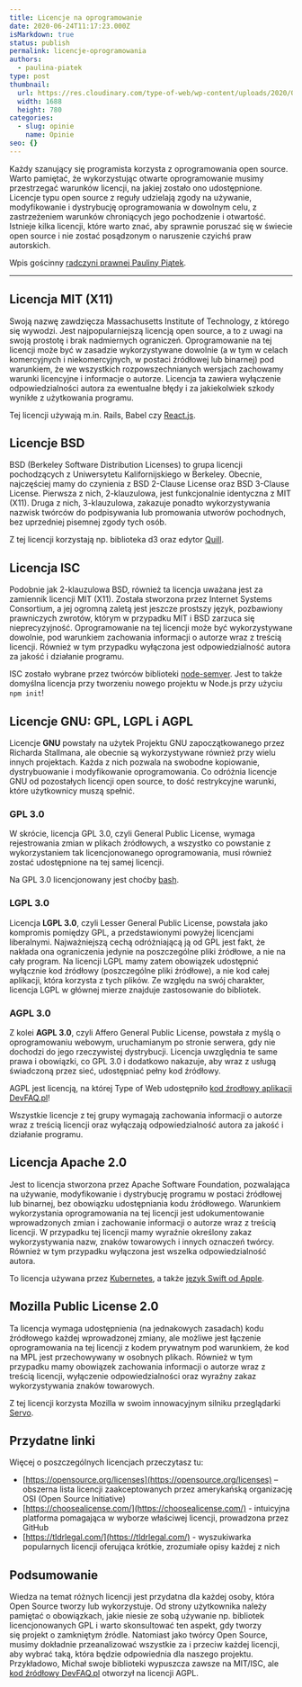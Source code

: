 ```yaml
---
title: Licencje na oprogramowanie
date: 2020-06-24T11:17:23.000Z
isMarkdown: true
status: publish
permalink: licencje-oprogramowania
authors:
  - paulina-piatek
type: post
thumbnail:
  url: https://res.cloudinary.com/type-of-web/wp-content/uploads/2020/06/licencje-oprogramowania.png
  width: 1688
  height: 780
categories:
  - slug: opinie
    name: Opinie
seo: {}
---
```


Każdy szanujący się programista korzysta z oprogramowania open source. Warto pamiętać, że wykorzystując otwarte oprogramowanie musimy przestrzegać warunków licencji, na jakiej zostało ono udostępnione. Licencje typu open source z reguły udzielają zgody na używanie, modyfikowanie i dystrybucję oprogramowania w dowolnym celu, z zastrzeżeniem warunków chroniących jego pochodzenie i otwartość. Istnieje kilka licencji, które warto znać, aby sprawnie poruszać się w świecie open source i nie zostać posądzonym o naruszenie czyichś praw autorskich.

Wpis gościnny [radczyni prawnej Pauliny Piątek](https://paulinapiatek.pl/).

---

## Licencja MIT (X11)

Swoją nazwę zawdzięcza Massachusetts Institute of Technology, z którego się wywodzi. Jest najpopularniejszą licencją open source, a to z uwagi na swoją prostotę i brak nadmiernych ograniczeń. Oprogramowanie na tej licencji może być w zasadzie wykorzystywane dowolnie (a w tym w celach komercyjnych i niekomercyjnych, w postaci źródłowej lub binarnej) pod warunkiem, że we wszystkich rozpowszechnianych wersjach zachowamy warunki licencyjne i informacje o autorze. Licencja ta zawiera wyłączenie odpowiedzialności autora za ewentualne błędy i za jakiekolwiek szkody wynikłe z użytkowania programu.

Tej licencji używają m.in. Rails, Babel czy [React.js](https://github.com/facebook/react/blob/master/LICENSE).

## Licencje BSD

BSD (Berkeley Software Distribution Licenses) to grupa licencji pochodzących z Uniwersytetu Kalifornijskiego w Berkeley. Obecnie, najczęściej mamy do czynienia z BSD 2-Clause License oraz BSD 3-Clause License. Pierwsza z nich, 2-klauzulowa, jest funkcjonalnie identyczna z MIT (X11). Druga z nich, 3-klauzulowa, zakazuje ponadto wykorzystywania nazwisk twórców do podpisywania lub promowania utworów pochodnych, bez uprzedniej pisemnej zgody tych osób.

Z tej licencji korzystają np. biblioteka d3 oraz edytor [Quill](https://github.com/quilljs/quill/blob/develop/LICENSE).

## Licencja ISC

Podobnie jak 2-klauzulowa BSD, również ta licencja uważana jest za zamiennik licencji MIT (X11). Została stworzona przez Internet Systems Consortium, a jej ogromną zaletą jest jeszcze prostszy język, pozbawiony prawniczych zwrotów, którym w przypadku MIT i BSD zarzuca się nieprecyzyjność. Oprogramowanie na tej licencji może być wykorzystywane dowolnie, pod warunkiem zachowania informacji o autorze wraz z treścią licencji. Również w tym przypadku wyłączona jest odpowiedzialność autora za jakość i działanie programu.

ISC zostało wybrane przez twórców biblioteki [node-semver](https://github.com/npm/node-semver/blob/master/LICENSE). Jest to także domyślna licencja przy tworzeniu nowego projektu w Node.js przy użyciu `npm init`!

## Licencje GNU: GPL, LGPL i AGPL

Licencje **GNU** powstały na użytek Projektu GNU zapoczątkowanego przez Richarda Stallmana, ale obecnie są wykorzystywane również przy wielu innych projektach. Każda z nich pozwala na swobodne kopiowanie, dystrybuowanie i modyfikowanie oprogramowania. Co odróżnia licencje GNU od pozostałych licencji open source, to dość restrykcyjne warunki, które użytkownicy muszą spełnić.

### GPL 3.0

W skrócie, licencja GPL 3.0, czyli General Public License, wymaga rejestrowania zmian w plikach źródłowych, a wszystko co powstanie z wykorzystaniem tak licencjonowanego oprogramowania, musi również zostać udostępnione na tej samej licencji.

Na GPL 3.0 licencjonowany jest choćby [bash](https://git.savannah.gnu.org/cgit/bash.git/tree/COPYING).

### LGPL 3.0

Licencja **LGPL 3.0**, czyli Lesser General Public License, powstała jako kompromis pomiędzy GPL, a przedstawionymi powyżej licencjami liberalnymi. Najważniejszą cechą odróżniającą ją od GPL jest fakt, że nakłada ona ograniczenia jedynie na poszczególne pliki źródłowe, a nie na cały program. Na licencji LGPL mamy zatem obowiązek udostępnić wyłącznie kod źródłowy (poszczególne pliki źródłowe), a nie kod całej aplikacji, która korzysta z tych plików. Ze względu na swój charakter, licencja LGPL w głównej mierze znajduje zastosowanie do bibliotek.

### AGPL 3.0

Z kolei **AGPL 3.0**, czyli Affero General Public License, powstała z myślą o oprogramowaniu webowym, uruchamianym po stronie serwera, gdy nie dochodzi do jego rzeczywistej dystrybucji. Licencja uwzględnia te same prawa i obowiązki, co GPL 3.0 i dodatkowo nakazuje, aby wraz z usługą świadczoną przez sieć, udostępniać pełny kod źródłowy.

AGPL jest licencją, na której Type of Web udostępniło [kod źrodłowy aplikacji DevFAQ.pl](https://github.com/typeofweb/devfaq)!

Wszystkie licencje z tej grupy wymagają zachowania informacji o autorze wraz z treścią licencji oraz wyłączają odpowiedzialność autora za jakość i działanie programu.

## Licencja Apache 2.0

Jest to licencja stworzona przez Apache Software Foundation, pozwalająca na używanie, modyfikowanie i dystrybucję programu w postaci źródłowej lub binarnej, bez obowiązku udostępniania kodu źródłowego. Warunkiem wykorzystania oprogramowania na tej licencji jest udokumentowanie wprowadzonych zmian i zachowanie informacji o autorze wraz z treścią licencji. W przypadku tej licencji mamy wyraźnie określony zakaz wykorzystywania nazw, znaków towarowych i innych oznaczeń twórcy. Również w tym przypadku wyłączona jest wszelka odpowiedzialność autora.

To licencja używana przez [Kubernetes](https://github.com/kubernetes/kubernetes/blob/master/LICENSE), a także [język Swift od Apple](https://github.com/apple/swift/blob/master/LICENSE.txt).

## Mozilla Public License 2.0

Ta licencja wymaga udostępnienia (na jednakowych zasadach) kodu źródłowego każdej wprowadzonej zmiany, ale możliwe jest łączenie oprogramowania na tej licencji z kodem prywatnym pod warunkiem, że kod na MPL jest przechowywany w osobnych plikach. Również w tym przypadku mamy obowiązek zachowania informacji o autorze wraz z treścią licencji, wyłączenie odpowiedzialności oraz wyraźny zakaz wykorzystywania znaków towarowych.

Z tej licencji korzysta Mozilla w swoim innowacyjnym silniku przeglądarki [Servo](https://github.com/servo/servo/blob/master/LICENSE).

## Przydatne linki

Więcej o poszczególnych licencjach przeczytasz tu:

- [https://opensource.org/licenses](https://opensource.org/licenses) – obszerna lista licencji zaakceptowanych przez amerykańską organizację OSI (Open Source Initiative)
- [https://choosealicense.com/](https://choosealicense.com/) - intuicyjna platforma pomagająca w wyborze właściwej licencji, prowadzona przez GitHub
- [https://tldrlegal.com/](https://tldrlegal.com/) - wyszukiwarka popularnych licencji oferująca krótkie, zrozumiałe opisy każdej z nich

## Podsumowanie

Wiedza na temat różnych licencji jest przydatna dla każdej osoby, która Open Source tworzy lub wykorzystuje. Od strony użytkownika należy pamiętać o obowiązkach, jakie niesie ze sobą używanie np. bibliotek licencjonowanych GPL i warto skonsultować ten aspekt, gdy tworzy się projekt o zamkniętym źródle. Natomiast jako twórcy Open Source, musimy dokładnie przeanalizować wszystkie za i przeciw każdej licencji, aby wybrać taką, która będzie odpowiednia dla naszego projektu. Przykładowo, Michał swoje biblioteki wypuszcza zawsze na MIT/ISC, ale [kod źródłowy DevFAQ.pl](https://github.com/typeofweb/devfaq) otworzył na licencji AGPL.
